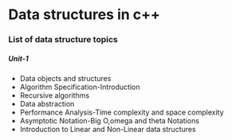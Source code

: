 # Data structures in c++
### List of data structure topics
##### Unit-1
- Data objects and structures
- Algorithm Specification-Introduction
- Recursive algorithms
- Data abstraction
- Performance Analysis-Time complexity and space complexity
- Asymptotic Notation-Big O,omega and theta Notations
- Introduction to Linear and Non-Linear data structures
